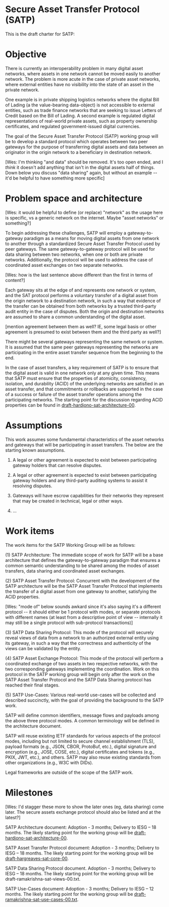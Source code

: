 # Secure Asset Transfer Protocol (SATP)

This is the draft charter for SATP:

# Objective

There is currently an interoperability problem in many digital asset networks, where assets in one network cannot be moved easily to another network. The problem is more acute in the case of private asset networks, where external entities have no visibility into the state of an asset in the private network.

One example is in private shipping logistics networks where the digital Bill of Lading (a the value-bearing data-object) is not accessible to external entities, such as trade finance networks that are seeking to issue Letters of Credit based on the Bill of Lading. A second example is regulated digital representations of real-world private assets, such as property ownership certificates, and regulated government-issued digital currencies.

The goal of the Secure Asset Transfer Protocol (SATP) working group will be to develop a standard protocol which operates between two peer gateways for the purpose of transferring digital assets and data between an originator in the origin network to a beneficiary in destination network.

[Wes: I'm thinking "and data" should be removed.  It's too open ended, and I *think* it doesn't add anything that isn't in the digital assets half of things.  Down below you discuss "data sharing" again, but without an example -- it'd be helpful to have something more specific]

# Problem space and architecture

[Wes: it would be helpful to define (or replace) "network" as the usage here is specific, vs a generic network on the internet.  Maybe "asset networks" or something?]

To begin addressing these challenges, SATP will employ a gateway-to-gateway paradigm as a means for moving digital assets from one network to another through a standardized Secure Asset Transfer Protocol used by peer gateways. The same gateway-to-gateway protocol will be used for data sharing between two networks, when one or both are private networks. Additionally, the protocol will be used to address the case of coordinated asset exchanges on two separate networks.

[Wes: how is the last sentence above different than the first in terms of content?]

Each gateway sits at the edge of and represents one network or system,
and the SAT protocol performs a voluntary transfer of a digital asset
from the origin network to a destination network, in such a way that
evidence of the transfer can be obtained from both networks by a
trusted third-party audit entity in the case of disputes. Both the
origin and destination networks are assumed to share a common
understanding of the digital asset.

[mention agreement between them as well?  IE, some legal basis or other agreement is presumed to exist between them and the third party as well?]

There might be several gateways representing the same network or system. It is assumed that the same peer gateways representing the networks are participating in the entire asset transfer sequence from the beginning to the end.

In the case of asset transfers, a key requirement of SATP is to ensure that the digital asset is valid in one network only at any given time. This means that SATP must ensure that the properties of atomicity, consistency, isolation, and durability (ACID) of the underlying networks are satisfied in an asset transfer, and that commitments or rollbacks are supported in the case of a success or failure of the asset transfer operations among the participating networks. The starting point for the discussion regarding ACID properties can be found in [draft-hardjono-sat-architecture-00](https://datatracker.ietf.org/doc/draft-hardjono-sat-architecture/00/).

# Assumptions

This work assumes some fundamental characteristics of the asset networks and gateways that will be participating in asset transfers.  The below are the starting known assumptions.

1. A legal or other agreement is expected to exist between participating gateway holders that can resolve disputes.

2. A legal or other agreement is expected to exist between participating gateway holders and any third-party auditing systems to assist it resolving disputes.

3. Gateways will have escrow capabilities for their networks they represent that may be created in technical, legal or other ways.

4. ...

# Work items

The work items for the SATP Working Group will be as follows:

(1) SATP Architecture: The immediate scope of work for SATP will be a base architecture that defines the gateway-to-gateway paradigm that ensures a common semantic understanding to be shared among the modes of asset transfers, data sharing and coordinated asset exchanges.

(2) SATP Asset Transfer Protocol: Concurrent with the development of the SATP architecture will be the SATP Asset Transfer Protocol that implements the transfer of a digital asset from one gateway to another, satisfying the ACID properties.

[Wes: "mode of" below sounds awkard since it's also saying it's a different protocol -- it should either be 1 protocol with modes, or separate protocols with different names (at least from a descriptive point of view -- internally it may still be a single protocol with sub-protocol transactions)]

(3) SATP Data Sharing Protocol: This mode of the protocol will securely reveal views of data from a network to an authorized external entity using its gateway, in such a way that the correctness and authenticity of the views can be validated by the entity.

(4) SATP Asset Exchange Protocol: This mode of the protocol will perform a coordinated exchange of two assets in two respective networks, with the two corresponding gateways implementing the coordination. Work on this protocol in the SATP working group will begin only after the work on the SATP Asset Transfer Protocol and the SATP Data Sharing protocol has reached their final stages.

(5) SATP Use-Cases: Various real-world use-cases will be collected and described succinctly, with the goal of providing the background to the SATP work.


SATP will define common identifiers, message flows and payloads among the above three protocol modes. A common terminology will be defined in the architecture document.

SATP will reuse existing IETF standards for various aspects of the protocol modes, including but not limited to secure channel establishment (TLS), payload formats (e.g., JSON, CBOR, ProtoBuf, etc.), digital signature and encryption (e.g., JOSE, COSE, etc.), digital certificates and tokens (e.g., PKIX, JWT, etc.), and others. SATP may also reuse existing standards from other organizations (e.g., W3C with DIDs).

Legal frameworks are outside of the scope of the SATP work.


# Milestones

[Wes: I'd stagger these more to show the later ones (eg, data sharing) come later.  The secure assets exchange protocol should also be listed and at the latest?]

SATP Architecture document: Adoption - 3 months; Delivery to IESG – 18 months. The likely starting point for the working group will be [draft-hardjono-sat-architecture-00](https://datatracker.ietf.org/doc/draft-hardjono-sat-architecture/00/).

SATP Asset Transfer Protocol document: Adoption - 3 months; Delivery to IESG – 18 months. The likely starting point for the working group will be [draft-hargreaves-sat-core-00](https://datatracker.ietf.org/doc/draft-hargreaves-sat-core/).

SATP Data Sharing Protocol document. Adoption - 3 months; Delivery to IESG – 18 months. The likely starting point for the working group will be draft-ramakrishna-sat-views-00.txt.

SATP Use-Cases document: Adoption - 3 months; Delivery to IESG – 12 months. The likely starting point for the working group will be [draft-ramakrishna-sat-use-cases-00.txt](https://datatracker.ietf.org/doc/draft-ramakrishna-sat-use-cases/).


